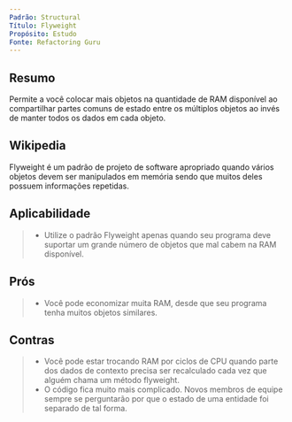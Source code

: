 ```yaml
---
Padrão: Structural
Título: Flyweight
Propósito: Estudo
Fonte: Refactoring Guru
---
```


## Resumo

Permite a você colocar mais objetos na quantidade de RAM disponível ao compartilhar partes comuns de estado entre os múltiplos objetos ao invés de manter todos 
os dados em cada objeto.


## Wikipedia

Flyweight é um padrão de projeto de software apropriado quando vários objetos devem ser manipulados em memória sendo que muitos deles possuem informações repetidas.


## Aplicabilidade

> * Utilize o padrão Flyweight apenas quando seu programa deve suportar um grande número de objetos que mal cabem na RAM disponível.


## Prós

> * Você pode economizar muita RAM, desde que seu programa tenha muitos objetos similares.


## Contras

> * Você pode estar trocando RAM por ciclos de CPU quando parte dos dados de contexto precisa ser recalculado cada vez que alguém chama um método flyweight.
> * O código fica muito mais complicado. Novos membros de equipe sempre se perguntarão por que o estado de uma entidade foi separado de tal forma.
